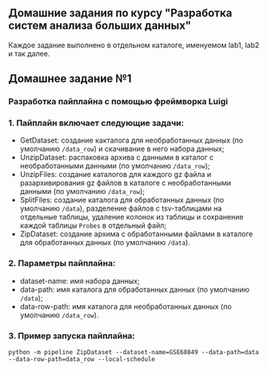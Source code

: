 ## Домашние задания по курсу "Разработка систем анализа больших данных"

Каждое задание выполнено в отдельном каталоге, именуемом lab1, lab2 и так далее.

## Домашнее задание №1
### Разработка пайплайна с помощью фреймворка Luigi

### 1. Пайплайн включает следующие задачи:
 - GetDataset: создание какталога для необработанных данных (по умолчанию ```/data_row```) и скачивание в него набора данных;
 - UnzipDataset: распаковка архива с данными в каталог с необработанными данными (по умолчанию ```/data_row```);
 - UnzipFiles: создание каталогов для каждого gz файла и разархивирования gz файлов в каталоге с необработанными данными (по умолчанию ```/data_row```);
 - SplitFiles: создание каталога для обработанных данных (по умолчанию ```/data```), разделение файлов с tsv-таблицами на отдельные таблицы, удаление колонок из таблицы  и сохранение каждой таблицы ```Probes``` в отдельный файл;
 - ZipDataset: создание архима с обработанными файлами в каталоге для обработанных данных (по умолчанию ```/data```).

### 2. Параметры пайплайна:
 - dataset-name: имя набора данных;
 - data-path: имя каталога для обработанных данных (по умолчанию ```/data```);
 - data-row-path: имя каталога для необработанных данных (по умолчанию ```/data_row```).

### 3. Пример запуска пайплайна:
```
python -m pipeline ZipDataset --dataset-name=GSE68849 --data-path=data --data-row-path=data_row --local-schedule
```